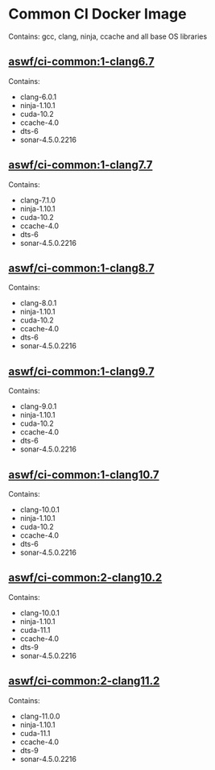 <!---
Copyright (c) Contributors to the aswf-docker Project. All rights reserved.
SPDX-License-Identifier: Apache-2.0

Warning: this file is automatically generated from a template!
-->

# Common CI Docker Image

Contains: gcc, clang, ninja, ccache and all base OS libraries


## [aswf/ci-common:1-clang6.7](https://hub.docker.com/r/aswf/ci-common/tags?page=1&name=1-clang6.7)
Contains:
* clang-6.0.1
* ninja-1.10.1
* cuda-10.2
* ccache-4.0
* dts-6
* sonar-4.5.0.2216

## [aswf/ci-common:1-clang7.7](https://hub.docker.com/r/aswf/ci-common/tags?page=1&name=1-clang7.7)
Contains:
* clang-7.1.0
* ninja-1.10.1
* cuda-10.2
* ccache-4.0
* dts-6
* sonar-4.5.0.2216

## [aswf/ci-common:1-clang8.7](https://hub.docker.com/r/aswf/ci-common/tags?page=1&name=1-clang8.7)
Contains:
* clang-8.0.1
* ninja-1.10.1
* cuda-10.2
* ccache-4.0
* dts-6
* sonar-4.5.0.2216

## [aswf/ci-common:1-clang9.7](https://hub.docker.com/r/aswf/ci-common/tags?page=1&name=1-clang9.7)
Contains:
* clang-9.0.1
* ninja-1.10.1
* cuda-10.2
* ccache-4.0
* dts-6
* sonar-4.5.0.2216

## [aswf/ci-common:1-clang10.7](https://hub.docker.com/r/aswf/ci-common/tags?page=1&name=1-clang10.7)
Contains:
* clang-10.0.1
* ninja-1.10.1
* cuda-10.2
* ccache-4.0
* dts-6
* sonar-4.5.0.2216

## [aswf/ci-common:2-clang10.2](https://hub.docker.com/r/aswf/ci-common/tags?page=1&name=2-clang10.2)
Contains:
* clang-10.0.1
* ninja-1.10.1
* cuda-11.1
* ccache-4.0
* dts-9
* sonar-4.5.0.2216

## [aswf/ci-common:2-clang11.2](https://hub.docker.com/r/aswf/ci-common/tags?page=1&name=2-clang11.2)
Contains:
* clang-11.0.0
* ninja-1.10.1
* cuda-11.1
* ccache-4.0
* dts-9
* sonar-4.5.0.2216

